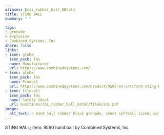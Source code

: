 ```yaml
--- 
aliases: [csi_rubber_ball_60cal] 
title: STING BALL 
summary: " " 

tags:  
- grenade 
- explosive 
- Combined Systems, Inc 
share: false 
links:  
- icon: globe 
  icon_pack: fas 
  name: Manufacturer 
  url: https://www.combinedsystems.com/ 
- icon: globe 
  icon_pack: fas 
  name: Product 
  url: https://www.combinedsystems.com/product/9590-no-irritant-sting-ball-grenade-priced-individually-must-order-in-quantities-of-12/ 
- icon: file-alt  
  icon_pack: fas 
  name: Safety Sheet 
  url: munitions/csi_rubber_ball_60cal/files/sds.pdf 
image: 
  alt_text: a hand ball rubber black grenade, about softball sized, with white writing that says CTS and then a lot of tiny writing 
---
```

STING BALL; item: 9590 hand ball by Combined Systems, Inc
